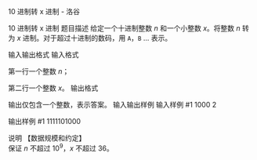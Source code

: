 



10 进制转 x 进制 - 洛谷














10 进制转 x 进制
题目描述
给定一个十进制整数 $n$ 和一个小整数 $x$。将整数 $n$ 转为 $x$ 进制。对于超过十进制的数码，用 `A`，`B` ... 表示。 


输入输出格式
输入格式

第一行一个整数 $n$；

第二行一个整数 $x$。
输出格式

输出仅包含一个整数，表示答案。
输入输出样例
输入样例 #1
1000
2

输出样例 #1
1111101000

说明
【数据规模和约定】  
保证 $n$ 不超过 $10^9$，$x$ 不超过 $36$。






